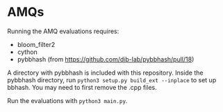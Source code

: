# AMQs

Running the AMQ evaluations requires:
* bloom_filter2
* cython
* pybbhash (from https://github.com/dib-lab/pybbhash/pull/18)

A directory with pybbhash is included with this repository. Inside the pybbhash directory, run ```python3 setup.py build_ext --inplace``` to set up bbhash. You may need to first remove the .cpp files.

Run the evaluations with ```python3 main.py```.
